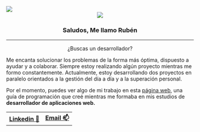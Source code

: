 
<centerd>
<a href="http://kurohv.deviantart.com/"><img src="https://f2.toyhou.se/file/f2-toyhou-se/images/22248908_u79wh87bx3iuRzZ.gif"></a>
</centerd>
<div align="center">
  <div id="header">
    <a href="http://kurohv.deviantart.com/">
      <img src="https://github.com/RubHL/RubHL/assets/113599741/37a026ef-43ac-4e97-944c-599ec03347d2">
    </a>
  </div>
  
  <h3> Saludos, Me llamo Rubén </h3> <hr> <p>¿Buscas un desarrollador?</p>
</div>

Me encanta solucionar los problemas de la forma más óptima, dispuesto a ayudar y a colaborar. Siempre estoy realizando algún proyecto mientras me formo constantemente. Actualmente, estoy desarrollando dos proyectos en paralelo orientados a la gestión del día a día y a la superación personal.

Por el momento, puedes ver algo de mi trabajo en esta <a href="https://rubhl.github.io/">página web</a>, una guía de programación que creé mientras me formaba en mis estudios de <b>desarrollador de aplicaciones web.</b>

<table align="center">
  <tr>
    <th><a href="http://www.linkedin.com/in/rubén-heredia-lópez-215001292">Linkedin 💼</a></th>
    <th><a href="mailto:rubenheredia.enlaces@gmail.com">Email 📫</a></th>
  </tr>
</table>

<!--
**RubHL/RubHL** is a ✨ _special_ ✨ repository because its `README.md` (this file) appears on your GitHub profile.

Here are some ideas to get you started:

- 🔭 I’m currently working on ...
- 🌱 I’m currently learning ...
- 👯 I’m looking to collaborate on ...
- 🤔 I’m looking for help with ...
- 💬 Ask me about ...
- 📫 How to reach me: ...
- 😄 Pronouns: ...
- ⚡ Fun fact: ...
-->
